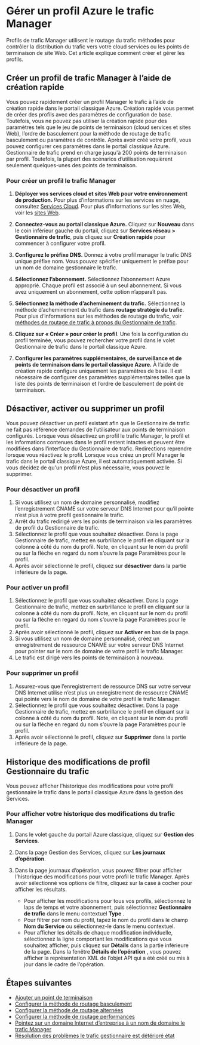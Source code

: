 <properties
    pageTitle="Gérer les profils Azure le trafic Manager | Microsoft Azure"
    description="Cet article vous permet de créer, désactiver, activer, supprimer et afficher l’historique d’un profil Azure le trafic Manager."
    services="traffic-manager"
    documentationCenter=""
    authors="sdwheeler"
    manager="carmonm"
    editor=""
/>
<tags
    ms.service="traffic-manager"
    ms.devlang="na"
    ms.topic="hero-article"
    ms.tgt_pltfrm="na"
    ms.workload="infrastructure-services"
    ms.date="10/11/2016"
    ms.author="sewhee"
/>

# <a name="manage-an-azure-traffic-manager-profile"></a>Gérer un profil Azure le trafic Manager

Profils de trafic Manager utilisent le routage du trafic méthodes pour contrôler la distribution du trafic vers votre cloud services ou les points de terminaison de site Web. Cet article explique comment créer et gérer les profils.

## <a name="create-a-traffic-manager-profile-using-quick-create"></a>Créer un profil de trafic Manager à l’aide de création rapide

Vous pouvez rapidement créer un profil Manager le trafic à l’aide de création rapide dans le portail classique Azure. Création rapide vous permet de créer des profils avec des paramètres de configuration de base. Toutefois, vous ne pouvez pas utiliser la création rapide pour des paramètres tels que le jeu de points de terminaison (cloud services et sites Web), l’ordre de basculement pour la méthode de routage de trafic basculement ou paramètres de contrôle. Après avoir créé votre profil, vous pouvez configurer ces paramètres dans le portail classique Azure. Gestionnaire de trafic prend en charge jusqu'à 200 points de terminaison par profil. Toutefois, la plupart des scénarios d’utilisation requièrent seulement quelques-unes des points de terminaison.

### <a name="to-create-a-traffic-manager-profile"></a>Pour créer un profil le trafic Manager

1. **Déployer vos services cloud et sites Web pour votre environnement de production.** Pour plus d’informations sur les services en nuage, consultez [Services Cloud](http://go.microsoft.com/fwlink/p/?LinkId=314074). Pour plus d’informations sur les sites Web, voir les [sites Web](http://go.microsoft.com/fwlink/p/?LinkId=393327).

2. **Connectez-vous au portail classique Azure.** Cliquez sur **Nouveau** dans le coin inférieur gauche du portail, cliquez sur **Services réseau > Gestionnaire de trafic**, puis cliquez sur **Création rapide** pour commencer à configurer votre profil.
3. **Configurez le préfixe DNS.** Donnez à votre profil manager le trafic DNS unique préfixe nom. Vous pouvez spécifier uniquement le préfixe pour un nom de domaine gestionnaire le trafic.
4. **Sélectionnez l’abonnement.** Sélectionnez l’abonnement Azure approprié. Chaque profil est associé à un seul abonnement. Si vous avez uniquement un abonnement, cette option n’apparaît pas.
5. **Sélectionnez la méthode d’acheminement du trafic.** Sélectionnez la méthode d’acheminement du trafic dans **routage stratégie du trafic**. Pour plus d’informations sur les méthodes de routage du trafic, voir [méthodes de routage de trafic à propos du Gestionnaire de trafic](traffic-manager-routing-methods.md).
6. **Cliquez sur « Créer » pour créer le profil**. Une fois la configuration du profil terminée, vous pouvez rechercher votre profil dans le volet Gestionnaire de trafic dans le portail classique Azure.
7. **Configurer les paramètres supplémentaires, de surveillance et de points de terminaison dans le portail classique Azure.** À l’aide de création rapide configure uniquement les paramètres de base. Il est nécessaire de configurer des paramètres supplémentaires telles que la liste des points de terminaison et l’ordre de basculement de point de terminaison.


## <a name="disable-enable-or-delete-a-profile"></a>Désactiver, activer ou supprimer un profil

Vous pouvez désactiver un profil existant afin que le Gestionnaire de trafic ne fait pas référence demandes de l’utilisateur aux points de terminaison configurés. Lorsque vous désactivez un profil le trafic Manager, le profil et les informations contenues dans le profil restent intactes et peuvent être modifiées dans l’interface du Gestionnaire de trafic.  Redirections reprendre lorsque vous réactivez le profil. Lorsque vous créez un profil Manager le trafic dans le portail classique Azure, il est automatiquement activée. Si vous décidez de qu'un profil n’est plus nécessaire, vous pouvez le supprimer.

### <a name="to-disable-a-profile"></a>Pour désactiver un profil

1. Si vous utilisez un nom de domaine personnalisé, modifiez l’enregistrement CNAME sur votre serveur DNS Internet pour qu’il pointe n’est plus à votre profil gestionnaire le trafic.
2. Arrêt du trafic redirigé vers les points de terminaison via les paramètres de profil du Gestionnaire de trafic.
3. Sélectionnez le profil que vous souhaitez désactiver. Dans la page Gestionnaire de trafic, mettez en surbrillance le profil en cliquant sur la colonne à côté du nom du profil. Note, en cliquant sur le nom du profil ou sur la flèche en regard du nom s’ouvre la page Paramètres pour le profil.
4. Après avoir sélectionné le profil, cliquez sur **désactiver** dans la partie inférieure de la page.

### <a name="to-enable-a-profile"></a>Pour activer un profil

1. Sélectionnez le profil que vous souhaitez désactiver. Dans la page Gestionnaire de trafic, mettez en surbrillance le profil en cliquant sur la colonne à côté du nom du profil. Note, en cliquant sur le nom du profil ou sur la flèche en regard du nom s’ouvre la page Paramètres pour le profil.
2. Après avoir sélectionné le profil, cliquez sur **Activer** en bas de la page.
3. Si vous utilisez un nom de domaine personnalisé, créez un enregistrement de ressource CNAME sur votre serveur DNS Internet pour pointer sur le nom de domaine de votre profil le trafic Manager.
4. Le trafic est dirigé vers les points de terminaison à nouveau.

### <a name="to-delete-a-profile"></a>Pour supprimer un profil

1. Assurez-vous que l’enregistrement de ressource DNS sur votre serveur DNS Internet utilise n’est plus un enregistrement de ressource CNAME qui pointe vers le nom de domaine de votre profil le trafic Manager.
2. Sélectionnez le profil que vous souhaitez désactiver. Dans la page Gestionnaire de trafic, mettez en surbrillance le profil en cliquant sur la colonne à côté du nom du profil. Note, en cliquant sur le nom du profil ou sur la flèche en regard du nom s’ouvre la page Paramètres pour le profil.
3. Après avoir sélectionné le profil, cliquez sur **Supprimer** dans la partie inférieure de la page.

## <a name="view-traffic-manager-profile-change-history"></a>Historique des modifications de profil Gestionnaire du trafic

Vous pouvez afficher l’historique des modifications pour votre profil gestionnaire le trafic dans le portail classique Azure dans la gestion des Services.

### <a name="to-view-your-traffic-manager-change-history"></a>Pour afficher votre historique des modifications du trafic Manager

1. Dans le volet gauche du portail Azure classique, cliquez sur **Gestion des Services**.
2. Dans la page Gestion des Services, cliquez sur **Les journaux d’opération**.
3. Dans la page journaux d’opération, vous pouvez filtrer pour afficher l’historique des modifications pour votre profil le trafic Manager. Après avoir sélectionné vos options de filtre, cliquez sur la case à cocher pour afficher les résultats.

   - Pour afficher les modifications pour tous vos profils, sélectionnez le laps de temps et votre abonnement, puis sélectionnez **Gestionnaire de trafic** dans le menu contextuel **Type** .
   - Pour filtrer par nom du profil, tapez le nom du profil dans le champ **Nom du Service** ou sélectionnez-le dans le menu contextuel.
   - Pour afficher les détails de chaque modification individuelle, sélectionnez la ligne comportant les modifications que vous souhaitez afficher, puis cliquez sur **Détails** dans la partie inférieure de la page. Dans la fenêtre **Détails de l’opération** , vous pouvez afficher la représentation XML de l’objet API qui a été créé ou mis à jour dans le cadre de l’opération.

## <a name="next-steps"></a>Étapes suivantes

- [Ajouter un point de terminaison](traffic-manager-endpoints.md)
- [Configurer la méthode de routage basculement](traffic-manager-configure-failover-routing-method.md)
- [Configurer la méthode de routage alternées](traffic-manager-configure-round-robin-routing-method.md)
- [Configurer la méthode de routage performances](traffic-manager-configure-performance-routing-method.md)
- [Pointez sur un domaine Internet d’entreprise à un nom de domaine le trafic Manager](traffic-manager-point-internet-domain.md)
- [Résolution des problèmes le trafic gestionnaire est détérioré état](traffic-manager-troubleshooting-degraded.md)